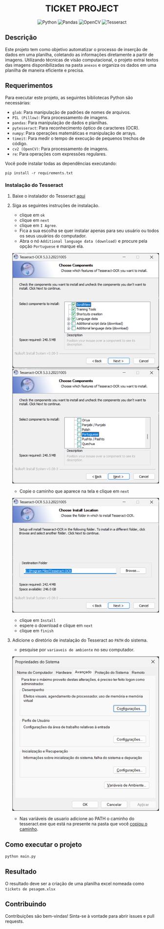 <div align="center">

# TICKET PROJECT
![Python](https://img.shields.io/badge/python-3670A0?style=for-the-badge&logo=python&logoColor=ffdd54)
![Pandas](https://img.shields.io/badge/pandas-%23150458.svg?style=for-the-badge&logo=pandas&logoColor=white)
![OpenCV](https://img.shields.io/badge/opencv-%23white.svg?style=for-the-badge&logo=opencv&logoColor=white)
![Tesseract](https://img.shields.io/badge/TESSERACT-red?style=for-the-badge&logo=opencv)

</div>

## Descrição

Este projeto tem como objetivo automatizar o processo de inserção de dados em uma planilha, coletando as informações diretamente a partir de imagens. Utilizando técnicas de visão computacional, o projeto extrai textos das imagens disponibilizadas na pasta ``anexos`` e organiza os dados em uma planilha de maneira eficiente e precisa.

## Requerimentos

Para executar este projeto, as seguintes bibliotecas Python são necessárias:

- `glob`: Para manipulação de padrões de nomes de arquivos.
- `PIL (Pillow)`: Para processamento de imagens.
- `pandas`: Para manipulação de dados e planilhas.
- `pytesseract`: Para reconhecimento óptico de caracteres (OCR).
- `numpy`: Para operações matemáticas e manipulação de arrays.
- `timeit`: Para medir o tempo de execução de pequenos trechos de código.
- `cv2 (OpenCV)`: Para processamento de imagens.
- `re`: Para operações com expressões regulares.

Você pode instalar todas as dependências executando:

```
pip install -r requirements.txt
```

### Instalação do Tesseract

1. Baixe o instalador do Tesseract [aqui](https://github.com/UB-Mannheim/tesseract/releases/download/v5.4.0.20240606/tesseract-ocr-w64-setup-5.4.0.20240606.exe)

2. Siga as seguintes instruções de instalação.
    
    - clique em `ok`
    - clique em `next`
    - clique em `I Agree`.
    - Fica a sua escolha se quer instalar apenas para seu usuário ou todos os seus usuários do computador.
    - Abra o nó `Additional language data (download)` e procure pela opção `Portuguese` e marque ela.

    ![Choose Components](doc/passo5.png)
    ![Choose Components portuguese](doc/passo6.png)

    <a name="path_tesseract"></a>
    - Copie o caminho que aparece na tela e clique em `next`

    ![Chosse install Location](doc/passo7.png)

    - clique em `Install`
    - espere o download e clique em `next`
    - clique em `finish`


3. Adicione o diretório de instalação do Tesseract ao `PATH` do sistema.
    -  pesquise por `variaveis de ambiente` no seu computador.
    
    ![variaveis_de_ambiente](doc/variaveis_de_ambiente.png)

    - Nas variáveis de usuario adicione ao PATH o caminho do tesseract.exe que está na presente na pasta que você [copiou o caminho](#path_tesseract).


## Como executar o projeto
```bash
python main.py
```

## Resultado

O resultado deve ser a criação de uma planilha excel nomeada como ``tickets de pesagem.xlsx``

## Contribuindo
Contribuições são bem-vindas! Sinta-se à vontade para abrir issues e pull requests.